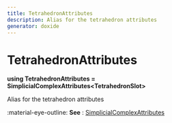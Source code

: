 ```yaml
---
title: TetrahedronAttributes
description: Alias for the tetrahedron attributes
generator: doxide
---
```



# TetrahedronAttributes

**using TetrahedronAttributes = SimplicialComplexAttributes&lt;TetrahedronSlot&gt;**



Alias for the tetrahedron attributes

:material-eye-outline: **See**
:    [SimplicialComplexAttributes](../../SimplicialComplexAttributes/)



